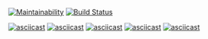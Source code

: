 [![Maintainability](https://api.codeclimate.com/v1/badges/c473c8834d30a4e5633b/maintainability)](https://codeclimate.com/github/irkinwork/project-lvl1-s508/maintainability) [![Build Status](https://travis-ci.org/irkinwork/project-lvl1-s508.svg?branch=master)](https://travis-ci.org/irkinwork/project-lvl1-s508)

[![asciicast](https://asciinema.org/a/eCehUEyUgjdRG5damlCpStMbZ.svg)](https://asciinema.org/a/eCehUEyUgjdRG5damlCpStMbZ)
[![asciicast](https://asciinema.org/a/oVb1kkEwDe0w1pLm70lBNFJ4J.svg)](https://asciinema.org/a/oVb1kkEwDe0w1pLm70lBNFJ4J)
[![asciicast](https://asciinema.org/a/87mt141YsrJ5wxTznveVf3KZ5.svg)](https://asciinema.org/a/87mt141YsrJ5wxTznveVf3KZ5)
[![asciicast](https://asciinema.org/a/s3ZMkfi8BzdNetBsJULV0GN43.svg)](https://asciinema.org/a/s3ZMkfi8BzdNetBsJULV0GN43)
[![asciicast](https://asciinema.org/a/lHmAjcYW8PT2S0kmHxhJZPYcK.svg)](https://asciinema.org/a/lHmAjcYW8PT2S0kmHxhJZPYcK)